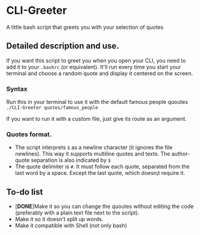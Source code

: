 # CLI-Greeter
A little bash script that greets you with your selection of quotes

## Detailed description and use.

If you want this script to greet you when you open your CLI, you need to add it to your `.bashrc` (or equivalent). It'll run every time you start your terminal and choose a random quote and display it centered on the screen.

### Syntax

Run this in your terminal to use it with the default famous people quoutes
`./CLI-Greeter quotes/famous_people`

If you want to run it with a custom file, just give its route as an argument.

### Quotes format.

- The script interprets `$` as a newline character (it ignores the file newlines). This way it supports multiline quotes and texts. The author-quote separation is also indicated by `$`
- The quote delimiter is `#`. It must follow each quote, separated from the last word by a space. Except the last quote, which doesn¡t require it.

## To-do list

* [**DONE**]Make it so you can change the quoutes without editing the code (preferably with a plain text file next to the script).
* Make it so it doesn't split up words.
* Make it compatible with Shell (not only bash)

